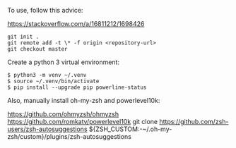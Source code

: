 To use, follow this advice:

https://stackoverflow.com/a/16811212/1698426

    git init .
    git remote add -t \* -f origin <repository-url>
    git checkout master

Create a python 3 virtual environment:

    $ python3 -m venv ~/.venv
    $ source ~/.venv/bin/activate
    $ pip install --upgrade pip powerline-status

Also, manually install oh-my-zsh and powerlevel10k:

https://github.com/ohmyzsh/ohmyzsh
https://github.com/romkatv/powerlevel10k
git clone https://github.com/zsh-users/zsh-autosuggestions ${ZSH_CUSTOM:-~/.oh-my-zsh/custom}/plugins/zsh-autosuggestions

